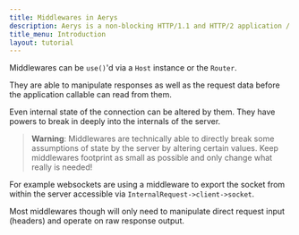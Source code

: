 ```yaml
---
title: Middlewares in Aerys
description: Aerys is a non-blocking HTTP/1.1 and HTTP/2 application / websocket / static file server.
title_menu: Introduction
layout: tutorial
---
```


Middlewares can be `use()`'d via a `Host` instance or the `Router`.

They are able to manipulate responses as well as the request data before the application callable can read from them.

Even internal state of the connection can be altered by them. They have powers to break in deeply into the internals of the server.

> **Warning**: Middlewares are technically able to directly break some assumptions of state by the server by altering certain values. Keep middlewares footprint as small as possible and only change what really is needed!

For example websockets are using a middleware to export the socket from within the server accessible via `InternalRequest->client->socket`.

Most middlewares though will only need to manipulate direct request input (headers) and operate on raw response output.